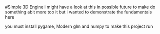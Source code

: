 #Simple 3D Engine
i might have a look at this in possible future to make do something abit more too it but i wanted 
to demonstrate the fundamentals here

you must install pygame, Modern glm and numpy to make this project run
